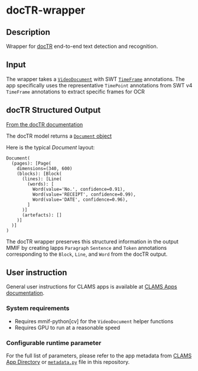 # docTR-wrapper

## Description

Wrapper for [docTR](https://github.com/mindee/doctr) end-to-end text detection and recognition.

## Input

The wrapper takes a [`VideoDocument`]('https://mmif.clams.ai/vocabulary/VideoDocument/v1/') with SWT 
[`TimeFrame`]('https://mmif.clams.ai/vocabulary/TimeFrame/v3/') annotations. The app specifically 
uses the representative `TimePoint` annotations from SWT v4 `TimeFrame` annotations to extract specific frames for OCR

## docTR Structured Output

[From the docTR documentation]('https://mindee.github.io/doctr/latest//using_doctr/using_models.html')

The docTR model returns a [`Document` object]('https://mindee.github.io/doctr/latest//modules/io.html#document-structure')

Here is the typical *Document* layout:
```
Document(
  (pages): [Page(
    dimensions=(340, 600)
    (blocks): [Block(
      (lines): [Line(
        (words): [
          Word(value='No.', confidence=0.91),
          Word(value='RECEIPT', confidence=0.99),
          Word(value='DATE', confidence=0.96),
        ]
      )]
      (artefacts): []
    )]
  )]
)
```

The docTR wrapper preserves this structured information in the output MMIF by creating 
lapps `Paragraph` `Sentence` and `Token` annotations corresponding to the `Block`, `Line`, and `Word` from the docTR output.

## User instruction

General user instructions for CLAMS apps is available at [CLAMS Apps documentation](https://apps.clams.ai/clamsapp).

### System requirements

- Requires mmif-python[cv] for the `VideoDocument` helper functions
- Requires GPU to run at a reasonable speed

### Configurable runtime parameter

For the full list of parameters, please refer to the app metadata from [CLAMS App Directory](https://apps.clams.ai) or [`metadata.py`](metadata.py) file in this repository.